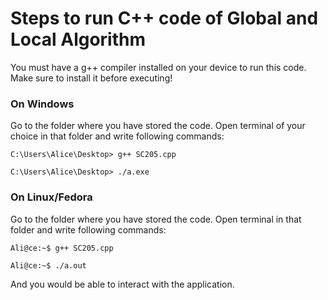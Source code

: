 # Steps to run C++ code of Global and Local Algorithm

You must have a g++ compiler installed on your device to run this code. Make sure to install it before executing!

### On Windows

Go to the folder where you have stored the code. Open terminal of your choice in that folder and write following commands:

```console
C:\Users\Alice\Desktop> g++ SC205.cpp
```

```console
C:\Users\Alice\Desktop> ./a.exe
```

### On Linux/Fedora

Go to the folder where you have stored the code. Open terminal in that folder and write following commands:

```console
Ali@ce:~$ g++ SC205.cpp
```

```console
Ali@ce:~$ ./a.out
```

And you would be able to interact with the application.